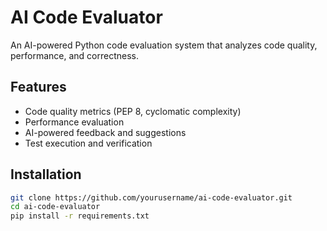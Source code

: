 # AI Code Evaluator

An AI-powered Python code evaluation system that analyzes code quality, performance, and correctness.

## Features

- Code quality metrics (PEP 8, cyclomatic complexity)
- Performance evaluation
- AI-powered feedback and suggestions
- Test execution and verification

## Installation

```bash
git clone https://github.com/yourusername/ai-code-evaluator.git
cd ai-code-evaluator
pip install -r requirements.txt